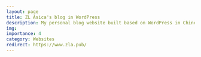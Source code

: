 ```yaml
---
layout: page
title: ZL Asica's blog in WordPress
description: My personal blog website built based on WordPress in Chinese.
img:
importance: 4
category: Websites
redirect: https://www.zla.pub/
---
```

